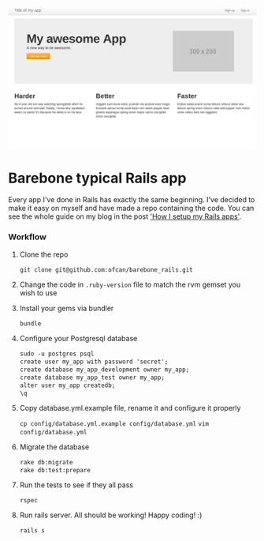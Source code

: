 ![Barebone Home](/app/assets/images/barebone_home.png)

# Barebone typical Rails app
Every app I've done in Rails has exactly the same beginning. I've decided to
make it easy on myself and have made a repo containing the code. You can see the
whole guide on my blog in the post ['How I setup my Rails
apps'](http://svenduplic.com/2012/12/22/how-i-setup-my-rails-app.html).

### Workflow

1. Clone the repo

    ```
    git clone git@github.com:ofcan/barebone_rails.git
    ```

2. Change the code in `.ruby-version` file to match the rvm gemset you wish to use

3. Install your gems via bundler

    ```
    bundle
    ```

4. Configure your Postgresql database

    ```
    sudo -u postgres psql
    create user my_app with password 'secret';
    create database my_app_development owner my_app;
    create database my_app_test owner my_app;
    alter user my_app createdb;
    \q
    ```

5. Copy database.yml.example file, rename it and configure it properly

    `cp config/database.yml.example config/database.yml`
    `vim config/database.yml`

6. Migrate the database

    ```
    rake db:migrate
    rake db:test:prepare
    ```

7. Run the tests to see if they all pass

    ```
    rspec
    ```

8. Run rails server. All should be working! Happy coding! :)

    ```
    rails s
    ```
